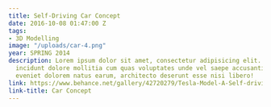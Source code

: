 ```yaml
---
title: Self-Driving Car Concept
date: 2016-10-08 01:47:00 Z
tags:
- 3D Modelling
image: "/uploads/car-4.png"
year: SPRING 2014
description: Lorem ipsum dolor sit amet, consectetur adipisicing elit. Voluptatem
  incidunt dolore mollitia cum quas voluptates unde vel saepe accusantium quod amet
  eveniet dolorem natus earum, architecto deserunt esse nisi libero!
link: https://www.behance.net/gallery/42720279/Tesla-Model-A-Self-driving-concept-vehicle
link-title: Car Concept
---
```


